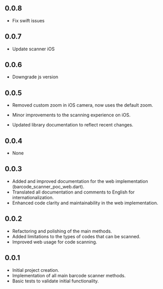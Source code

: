 ## 0.0.8

* Fix swift issues

## 0.0.7

* Update scanner iOS

## 0.0.6

* Downgrade js version

## 0.0.5

* Removed custom zoom in iOS camera, now uses the default zoom.
* Minor improvements to the scanning experience on iOS.


* Updated library documentation to reflect recent changes.

## 0.0.4

* None

## 0.0.3

* Added and improved documentation for the web implementation (barcode_scanner_poc_web.dart).
* Translated all documentation and comments to English for internationalization.
* Enhanced code clarity and maintainability in the web implementation.

## 0.0.2

* Refactoring and polishing of the main methods.
* Added limitations to the types of codes that can be scanned.
* Improved web usage for code scanning.

## 0.0.1

* Initial project creation.
* Implementation of all main barcode scanner methods.
* Basic tests to validate initial functionality.
